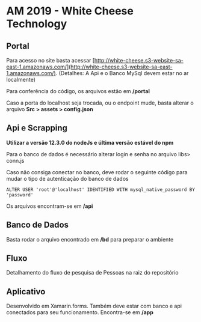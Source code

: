 # AM 2019 - White Cheese Technology

## Portal

Para acesso no site basta acessar [http://white-cheese.s3-website-sa-east-1.amazonaws.com/](http://white-cheese.s3-website-sa-east-1.amazonaws.com/). (Detalhes: A Api e o Banco MySql devem estar no ar localmente)

Para conferência do código, os arquivos estão em **/portal**

Caso a porta do localhost seja trocada, ou o endpoint mude, basta alterar o arquivo **Src > assets > config.json**


## Api e Scrapping

**Utilizar a versão 12.3.0 do nodeJs e última versão estável do npm**

Para o banco de dados é necessário alterar login e senha no arquivo libs> conn.js

Caso não consiga conectar no banco, deve rodar o seguinte código para mudar o tipo de autenticação do banco de dados

    ALTER USER 'root'@'localhost' IDENTIFIED WITH mysql_native_password BY 'password'

  
Os arquivos encontram-se em **/api**

  

## Banco de Dados

  
Basta rodar o arquivo encontrado em **/bd** para preparar o ambiente


## Fluxo

Detalhamento do fluxo de pesquisa de Pessoas na raiz do repositório


## Aplicativo

Desenvolvido em Xamarin.forms. Também deve estar com banco e api conectados para seu funcionamento. Encontra-se em **/app**
